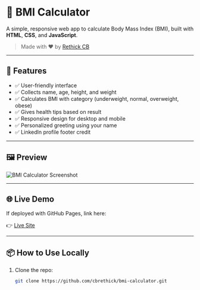 # 🧮 BMI Calculator

A simple, responsive web app to calculate Body Mass Index (BMI), built with **HTML**, **CSS**, and **JavaScript**.

> Made with ❤️ by [Rethick CB](https://www.linkedin.com/in/rethick-cb)

---

## 🚀 Features

- ✅ User-friendly interface
- ✅ Collects name, age, height, and weight
- ✅ Calculates BMI with category (underweight, normal, overweight, obese)
- ✅ Gives health tips based on result
- ✅ Responsive design for desktop and mobile
- ✅ Personalized greeting using your name
- ✅ LinkedIn profile footer credit

---

## 🖼 Preview

![BMI Calculator Screenshot](screenshot.png) <!-- Add screenshot if you want -->

---

## 🌐 Live Demo

If deployed with GitHub Pages, link here:

👉 [Live Site](https://cbrethick.github.io/bmi-calculator/)

---

## 📦 How to Use Locally

1. Clone the repo:
   ```bash
   git clone https://github.com/cbrethick/bmi-calculator.git
